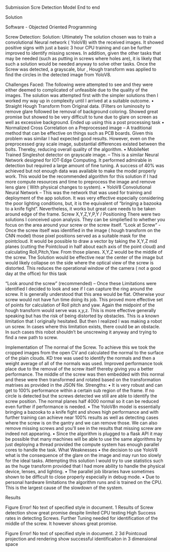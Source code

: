 Submission Scre Detection Model End to end

Solution

Software  - Objected Oriented Programming


 

Screw Detection: 
Solution: Ultimately The solution chosen was to train a convolutional Neural network ( YoloV8) with the received images. It showed positive signs with just a basic 3 hour CPU training and can be further improved to identify missing screws. In addition, given the other tasks that may be needed (such as putting in screws where holes are), it is likely that such a solution would be needed anyway to solve other tasks. Once the Screw was detected, a grayscale, blur , Hough transform was applied to find the circles in the detected image from YoloV8. 

Challenges Faced:
The following were attempted to see and they were either deemed to complicated of unfeasible due to the quality of the images. The solution was attempted first with the simpler solutions then I worked my way up in complexity until I arrived at a suitable outcome. 
•	Straight Hough Transform from Original data. (Filters on luminosity to remove glare followed be removal of background coloring. Showed great promise but showed to be very difficult to tune due to glare on screen as well as excessive background. Ended up using this a post processing task
•	Normalized Cross Correlation on a Preprocessed image – A traditional method that can be effective on things such as PCB boards. Given this problem was similar I had expected good results. However, even on the preprocessed gray scale image, substantial differences existed between the bolts. Thereby, reducing overall quality of the algorithm. 
•	MobileNet Trained Singleshot detector on grayscale image. – This is a similar Neural Network designed for IOT-Edge Computing. It performed admirable in detection but required a large amount of fine tuning. A success of 40% was achieved but not enough data was available to make the model properly work. This would be the recommended algorithm for this solution if I had more compute resources and time to preprocess the image and remove lens glare ( With physical changes to system).
•	YoloV8 Convolutional Neural Network – This was the network that was used for training and deployment of the app solution. It was very effective especially considering the poor lighting conditions, but, it is the equivalent of “bringing a bazooka to a knife fight”. Nevertheless, it works but great care needs to be taken around edge of the frame.
Screw X,Y,Z,Y,P,Y / Positioning
There were two solutions I conceived upon analysis. They can be simpliefied to whether you focus on the area around your screw or the screw itself. 
“Look at Screw” -Once the screw itself was identified in the image ( hough transform on the CNN model) those pixel positions served as a suitable mask for the pointcloud. It would be possible to draw a vector by taking the X,Y,Z mid planes (cutting the Pointcloud in half about each axis of the point cloud) and calculating Roll,Pitch,Yaw. From those planes. X,Y,Z would be the middle of the screw. The Solution would be effective near the center of the image but would likely collapse on the side where the optical view of the screw is distorted. This reduces the operational window of the camera ( not a good day at the office) for this task

“Look around the screw” (recommended) – Once these Limitations were identified I decided to look and see if I can capture the ring around the screw. It is generally understood that this area would be flat. Otherwise your screw would not have fun time doing its job. This proved more effective set of points for calculation of Roll pitch and yaw. Again the midpoint of the hough transform would serve was x,y,z. This is more effective generally speaking but has the risk of being distorted by obstacles. This is a known limitation that I originally hesitated. But then I realized I was making a robot un screw. In cases where this limitation exists, there could be an obstacle. In such cases this robot shouldn’t be unscrewing it anyway and trying to find a new path to screw. 

Implementation of The normal of the Screw. 
 To achieve this we took the cropped images from the open CV and calculated the normal to the surface of the plain clouds. KD tree was used to identify the normals and then a weight average of all of the normals was used. Improved performance took place due to the removal of the screw itself thereby giving you a better performance. The middle of the screw was then embedded with this normal and these were then transformed and rotated based on the transformation matrixes as provided in the JSON file.
Strengths:
•	It is very robust and can get to 100% performance within a certain sub region of the frame. If no circle is detected but the screws detected we still are able to identify the screw position. The normal planes half 4000 normal so it can be reduced even further if performance is needed.
•	The YoloV8n model is essentially bringing a bazooka to a knife fight and shows high performance and with further training can achieve near 100% results as well as detecting cases where the screw is on the gantry and we can remove those. We can also remove missing screws and you'll see in the results that missing screw are indeed not appearing.
•	Since the algorithm is plugged to a flask API it may be possible that many machines will be able to use the same algorithms by just deploying a thread provided the compute system has enough parallel cores to handle the task. What
Weaknesses
•	the decision to use YoloV8 what is the consequence of the glare on the image and may run too slowly for the ideal tasks. Attempting this solution I would try to use statistics such as the huge transform provided that I had more ability to handle the physical device, lenses, and lighting.
•	The parallel job libraries have sometimes shown to be difficult to close properly especially in debug mode.
•	Due to personal hardware limitations the algorithm runs and is trained on the CPU. This is the largest cause of the slowdown of the system. 



Results 
 
 
Figure Error! No text of specified style in document. 1 Results of Screw detection show great promise despite limited CPU testing
High Success rates in detecting Screws. Further Tuning needed for identification of the middle of the screw. It however shows great promise. 
 
Figure Error! No text of specified style in document. 2 3d Pointcoud projection and rendering show successful identificaiton in 3 dimensional space

